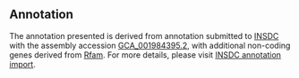 

Annotation
----------

The annotation presented is derived from annotation submitted to
[INSDC](http://www.insdc.org) with the assembly accession
[GCA\_001984395.2](http://www.ebi.ac.uk/ena/data/view/GCA_001984395.2),
with additional non-coding genes derived from
[Rfam](http://rfam.xfam.org/). For more details, please visit [INSDC
annotation
import](http://ensemblgenomes.org/info/data/insdc_annotation).
